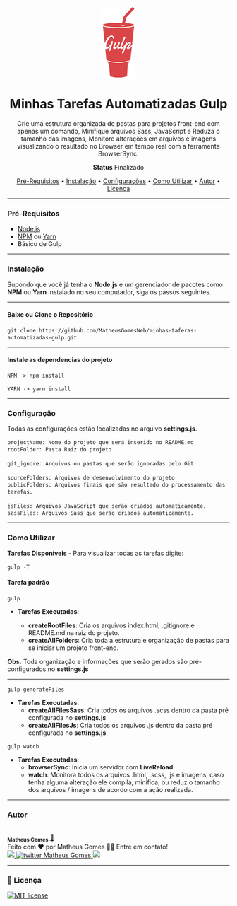   
<p align="center">  
<img src="./readme/gulp.png" alt="Gulp"/>
</p>

<h1 align="center">
Minhas Tarefas Automatizadas Gulp
</h1>

<p align="center">
  Crie uma estrutura organizada de pastas para projetos front-end com apenas um comando, Minifique arquivos Sass, JavaScript e Reduza o tamanho das imagens, Monitore alterações em arquivos e imagens visualizando o resultado no Browser em tempo real com a ferramenta BrowserSync. 
</p>

<p align="center"><b>Status</b> Finalizado</p>

<p align="center">
 <a href="#pré-requisitos">Pré-Requisitos</a> •
 <a href="#instalação">Instalação</a> • 
 <a href="#configuração">Configurações</a> • 
 <a href="#como-utilizar">Como Utilizar</a> • 
 <a href="#autor">Autor</a> • 
 <a href="#memo-licença">Licença</a>
</p>

___

### Pré-Requisitos

* [Node.js](https://nodejs.org/en/)
* [NPM](https://www.npmjs.com/) ou [Yarn](https://yarnpkg.com/)
* Básico de Gulp

___

### Instalação

Supondo que você já tenha o **Node.js** e um gerenciador de pacotes como **NPM** ou **Yarn** instalado no seu computador, siga os passos seguintes.

___

#### Baixe ou Clone o Repositório

``` 
git clone https://github.com/MatheusGomesWeb/minhas-taferas-automatizadas-gulp.git
```

___

#### Instale as dependencias do projeto

``` 
NPM -> npm install
```

``` 
YARN -> yarn install
```

___

### Configuração

Todas as configurações estão localizadas no arquivo **settings.js**.

``` 
projectName: Nome do projeto que será inserido no README.md
rootFolder: Pasta Raiz do projeto

git_ignore: Arquivos ou pastas que serão ignoradas pelo Git

sourceFolders: Arquivos de desenvolvimento do projeto
publicFolders: Arquivos finais que são resultado do processamento das tarefas.

jsFiles: Arquivos JavaScript que serão criados automaticamente.
sassFiles: Arquivos Sass que serão criados automaticamente.
```

___

### Como Utilizar

**Tarefas Disponíveis** - Para visualizar todas as tarefas digite:

``` 
gulp -T
```

#### Tarefa padrão

``` 
gulp
```

* **Tarefas Executadas**:

  + **createRootFiles**: Cria os arquivos index.html, .gitignore e README.md na raiz do projeto.
  + **createAllFolders**: Cria toda a estrutura e organização de pastas para se iniciar um projeto front-end.

  
**Obs.** Toda organização e informações que serão gerados são pré-configurados no **settings.js**

___

``` 
gulp generateFiles
```

* **Tarefas Executadas**:
  + **createAllFilesSass**: Cria todos os arquivos .scss dentro da pasta pré configurada no **settings.js**
  + **createAllFilesJs**: Cria todos os arquivos .js dentro da pasta pré configurada no **settings.js**

``` 
gulp watch
```

* **Tarefas Executadas**: 
  + **browserSync**: Inicia um servidor com **LiveReload**.
  + **watch**: Monitora todos os arquivos .html, .scss, .js e imagens, caso tenha alguma alteração ele compila, minifica, ou reduz o tamanho dos arquivos / imagens de acordo com a ação realizada.

___

### Autor

<a href="https://github.com/MatheusGomesWeb">
 <img style="border-radius: 50%; " src="https://avatars3.githubusercontent.com/u/12579898?s=96&v=4" width="100px; " alt=""/>
 <br />
 <sub><b>Matheus Gomes</b></sub></a> <a href="https://github.com/MatheusGomesWeb" title="Matheus Gomes Web">🚀</a>
 <br>
Feito com ❤️ por Matheus Gomes 👋🏽 Entre em contato!
<br>
<a href="https://www.linkedin.com/in/matheusgomes/" target="_blank">
<img src="https://img.shields.io/badge/-Matheus-blue?style=flat-square&logo=Linkedin&logoColor=white&link=https://www.linkedin.com/in/matheusgomes/"/>
 </a>
 <a href="https://twitter.com/MatheusGomesWeb" target="_blank">
<img alt="twitter Matheus Gomes" src="https://img.shields.io/badge/-@MatheusGomesWeb-%231ca0f1?style=flat-square&logo=twitter&logoColor=white&link=https://twitter.com/MatheusGomesWeb"/>
 </a>
 <a href="https://www.facebook.com/matheusgomesrdj/" target="_blank">
<img src="https://img.shields.io/badge/-MatheusGomes-%234267b2?style=flat-square&logo=facebook&logoColor=white&link=https://www.facebook.com/matheusgomesrdj/"/>
</a>

___

### :memo: Licença

[![MIT license](https://img.shields.io/badge/License-MIT-blue.svg)](https://lbesson.mit-license.org/)
